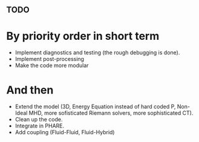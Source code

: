 ## TODO

# By priority order in short term
- Implement diagnostics and testing (the rough debugging is done).
- Implement post-processing
- Make the code more modular

# And then
- Extend the model (3D, Energy Equation instead of hard coded P, Non-Ideal MHD, more sofisticated Riemann solvers, more sophisticated CT).
- Clean up the code.
- Integrate in PHARE.
- Add coupling (Fluid-Fluid, Fluid-Hybrid)